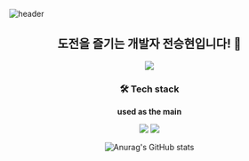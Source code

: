 ![header](https://capsule-render.vercel.app/api?type=wave&color=auto&height=300&section=header&text=welcome%20&fontSize=70)

<div align=center>
  <h2> 도전을 즐기는 개발자 전승현입니다! 👋</h2>
<a href="https://velog.io/@jasonyes/" target="_blank"><img src="https://img.shields.io/badge/velog-20C997?style=for-the-badge&logo=velog&logoColor=white"/></a>

  <h3>🛠 Tech stack</h3>

  <strong>used as the main</strong>


<a href="#" target="_blank"><img src="https://img.shields.io/badge/spring-6DB33F?style=for-the-badge&logo=spring&logoColor=white"/></a>
<a href="#" target="_blank"><img src="https://img.shields.io/badge/mysql-4479A1?style=for-the-badge&logo=mysql&logoColor=white"/></a>

![Anurag's GitHub stats](https://github-readme-stats.vercel.app/api?username=JasonYesBro&show_icons=true&theme=yeblu)
  </div>
  

